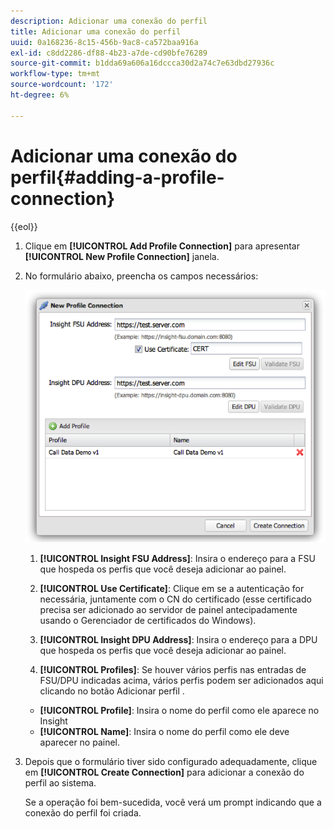```yaml
---
description: Adicionar uma conexão do perfil
title: Adicionar uma conexão do perfil
uuid: 0a168236-8c15-456b-9ac8-ca572baa916a
exl-id: c8dd2286-df88-4b23-a7de-cd90bfe76289
source-git-commit: b1dda69a606a16dccca30d2a74c7e63dbd27936c
workflow-type: tm+mt
source-wordcount: '172'
ht-degree: 6%

---
```


# Adicionar uma conexão do perfil{#adding-a-profile-connection}

{{eol}}

1. Clique em **[!UICONTROL Add Profile Connection]** para apresentar **[!UICONTROL New Profile Connection]** janela.
1. No formulário abaixo, preencha os campos necessários:

   ![](assets/new_profile_connection.png)

   1. **[!UICONTROL Insight FSU Address]**: Insira o endereço para a FSU que hospeda os perfis que você deseja adicionar ao painel.

   1. **[!UICONTROL Use Certificate]**: Clique em se a autenticação for necessária, juntamente com o CN do certificado (esse certificado precisa ser adicionado ao servidor de painel antecipadamente usando o Gerenciador de certificados do Windows).
   1. **[!UICONTROL Insight DPU Address]**: Insira o endereço para a DPU que hospeda os perfis que você deseja adicionar ao painel.
   1. **[!UICONTROL Profiles]**: Se houver vários perfis nas entradas de FSU/DPU indicadas acima, vários perfis podem ser adicionados aqui clicando no botão Adicionar perfil .
   * **[!UICONTROL Profile]**: Insira o nome do perfil como ele aparece no Insight
   * **[!UICONTROL Name]**: Insira o nome do perfil como ele deve aparecer no painel.


1. Depois que o formulário tiver sido configurado adequadamente, clique em **[!UICONTROL Create Connection]** para adicionar a conexão do perfil ao sistema.

   Se a operação foi bem-sucedida, você verá um prompt indicando que a conexão do perfil foi criada.
